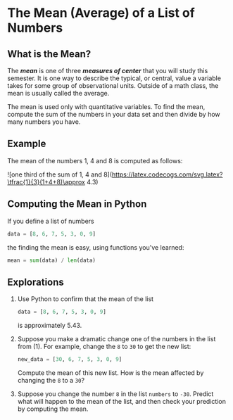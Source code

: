 # The Mean (Average) of a List of Numbers

## What is the Mean?

The ***mean*** is one of three ***measures of center*** that you will study this semester.  It is one way to describe the typical, or central, value a variable takes for some group of observational units.  Outside of a math class, the mean is usually called the average.

The mean is used only with quantitative variables.  To find the mean, compute the sum of the numbers in your data set and then divide by how many numbers you have.

## Example

The mean of the numbers 1, 4 and 8 is computed as follows:

![one third of the sum of 1, 4 and 8](https://latex.codecogs.com/svg.latex?\tfrac{1}{3}(1+4+8)\approx 4.3)


## Computing the Mean in Python

If you define a list of numbers

```python
data = [8, 6, 7, 5, 3, 0, 9]
```

the finding the mean is easy, using functions you've learned:

<!--mean.py-->
```python
mean = sum(data) / len(data)
```

## Explorations

1. Use Python to confirm that the mean of the list 
    ```python
    data = [8, 6, 7, 5, 3, 0, 9]
    ``` 
    is approximately 5.43.

2. Suppose you make a dramatic change one of the numbers in the list from (1).  For example, change the `8` to `30` to get the new list:
    ```python
    new_data = [30, 6, 7, 5, 3, 0, 9]
    ```
   Compute the mean of this new list.  How is the mean affected by changing the `8` to a `30`?

3. Suppose you change the number `8` in the list `numbers` to `-30`.  Predict what will happen to the mean of the list, and then check your prediction by computing the mean.
